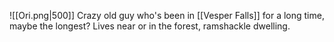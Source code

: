 ![[Ori.png|500]]
Crazy old guy who's been in [[Vesper Falls]] for a long time, maybe the longest? Lives near or in the forest, ramshackle dwelling.